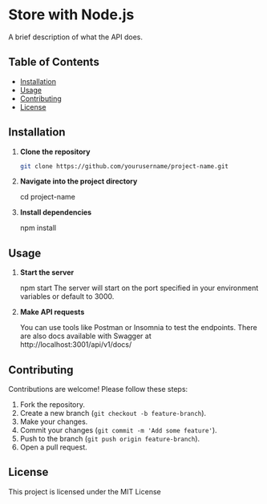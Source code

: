 # Store with Node.js

A brief description of what the API does.

## Table of Contents

- [Installation](#installation)
- [Usage](#usage)
- [Contributing](#contributing)
- [License](#license)

## Installation

1. **Clone the repository**  
   ```bash
   git clone https://github.com/yourusername/project-name.git

2. **Navigate into the project directory**

   cd project-name

4. **Install dependencies**

   npm install

## Usage
1. **Start the server**
  
    npm start
    The server will start on the port specified in your environment variables or default to 3000.

2. **Make API requests**
   
    You can use tools like Postman or Insomnia to test the endpoints.
    There are also docs available with Swagger at http://localhost:3001/api/v1/docs/

## Contributing
Contributions are welcome! Please follow these steps:

1. Fork the repository.
2. Create a new branch (`git checkout -b feature-branch`).
3. Make your changes.
4. Commit your changes (`git commit -m 'Add some feature'`).
5. Push to the branch (`git push origin feature-branch`).
6. Open a pull request.

## License
This project is licensed under the MIT License
